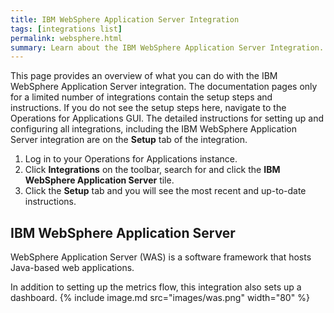 ```yaml
---
title: IBM WebSphere Application Server Integration
tags: [integrations list]
permalink: websphere.html
summary: Learn about the IBM WebSphere Application Server Integration.
---
```


This page provides an overview of what you can do with the IBM WebSphere Application Server integration. The documentation pages only for a limited number of integrations contain the setup steps and instructions. If you do not see the setup steps here, navigate to the Operations for Applications GUI. The detailed instructions for setting up and configuring all integrations, including the IBM WebSphere Application Server integration are on the **Setup** tab of the integration.

1. Log in to your Operations for Applications instance. 
2. Click **Integrations** on the toolbar, search for and click the **IBM WebSphere Application Server** tile. 
3. Click the **Setup** tab and you will see the most recent and up-to-date instructions.

## IBM WebSphere Application Server

WebSphere Application Server (WAS) is a software framework that hosts Java-based web applications.

In addition to setting up the metrics flow, this integration also sets up a dashboard.
{% include image.md src="images/was.png" width="80" %}




